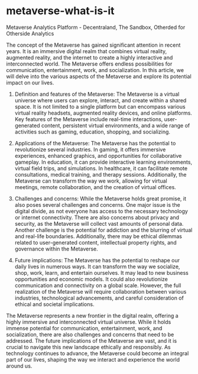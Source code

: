 # metaverse-what-is-it
Metaverse Analytics Platform - Decentraland, The Sandbox, Otherded for Otherside Analytics

The concept of the Metaverse has gained significant attention in recent years. It is an immersive digital realm that combines virtual reality, augmented reality, and the internet to create a highly interactive and interconnected world. The Metaverse offers endless possibilities for communication, entertainment, work, and socialization. In this article, we will delve into the various aspects of the Metaverse and explore its potential impact on our lives.

1. Definition and features of the Metaverse:
The Metaverse is a virtual universe where users can explore, interact, and create within a shared space. It is not limited to a single platform but can encompass various virtual reality headsets, augmented reality devices, and online platforms. Key features of the Metaverse include real-time interactions, user-generated content, persistent virtual environments, and a wide range of activities such as gaming, education, shopping, and socializing.

2. Applications of the Metaverse:
The Metaverse has the potential to revolutionize several industries. In gaming, it offers immersive experiences, enhanced graphics, and opportunities for collaborative gameplay. In education, it can provide interactive learning environments, virtual field trips, and simulations. In healthcare, it can facilitate remote consultations, medical training, and therapy sessions. Additionally, the Metaverse can transform the way we work, allowing for virtual meetings, remote collaboration, and the creation of virtual offices.

3. Challenges and concerns:
While the Metaverse holds great promise, it also poses several challenges and concerns. One major issue is the digital divide, as not everyone has access to the necessary technology or internet connectivity. There are also concerns about privacy and security, as the Metaverse will collect vast amounts of personal data. Another challenge is the potential for addiction and the blurring of virtual and real-life boundaries. Additionally, there may be ethical dilemmas related to user-generated content, intellectual property rights, and governance within the Metaverse.

4. Future implications:
The Metaverse has the potential to reshape our daily lives in numerous ways. It can transform the way we socialize, shop, work, learn, and entertain ourselves. It may lead to new business opportunities and economic models. It could also revolutionize communication and connectivity on a global scale. However, the full realization of the Metaverse will require collaboration between various industries, technological advancements, and careful consideration of ethical and societal implications.

The Metaverse represents a new frontier in the digital realm, offering a highly immersive and interconnected virtual universe. While it holds immense potential for communication, entertainment, work, and socialization, there are also challenges and concerns that need to be addressed. The future implications of the Metaverse are vast, and it is crucial to navigate this new landscape ethically and responsibly. As technology continues to advance, the Metaverse could become an integral part of our lives, shaping the way we interact and experience the world around us.
